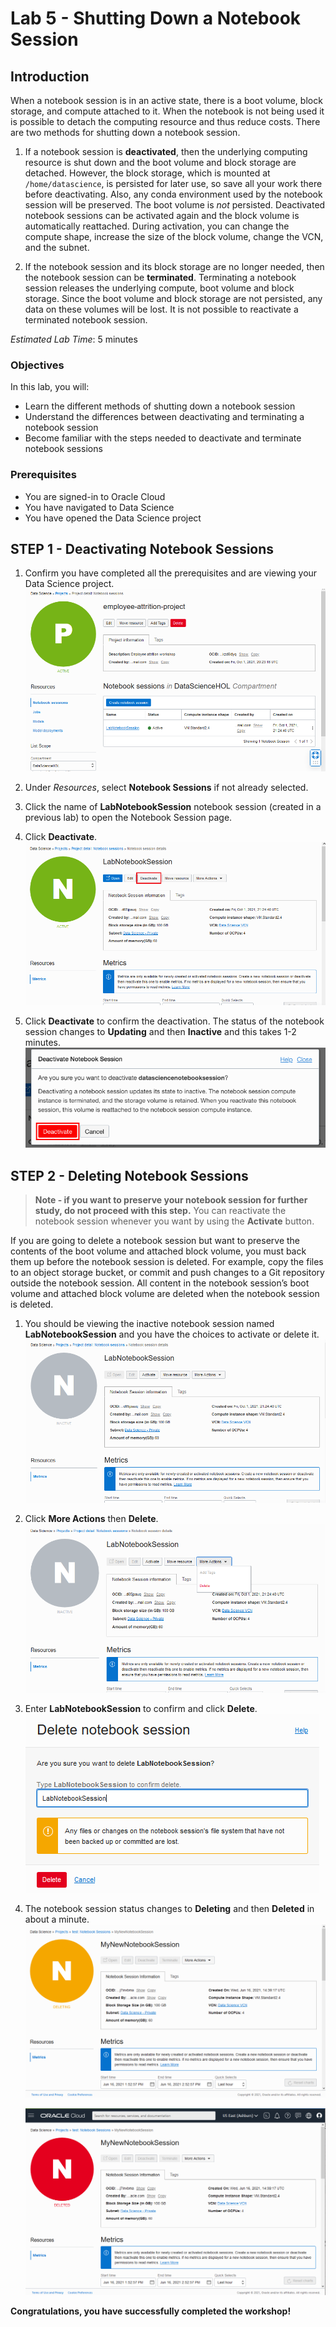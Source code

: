 # Lab 5 - Shutting Down a Notebook Session

## Introduction

When a notebook session is in an active state, there is a boot volume, block storage, and compute attached to it. When the notebook is not being used it is possible to detach the computing resource and thus reduce costs. There are two methods for shutting down a notebook session.

1. If a notebook session is **deactivated**, then the underlying computing resource is shut down and the boot volume and block storage are detached. However, the block storage, which is mounted at ``/home/datascience``, is persisted for later use, so save all your work there before deactivating. Also, any conda environment used by the notebook session will be preserved. The boot volume is *not* persisted. Deactivated notebook sessions can be activated again and the block volume is automatically reattached. During activation, you can change the compute shape, increase the size of the block volume, change the VCN, and the subnet.

1. If the notebook session and its block storage are no longer needed, then the notebook session can be **terminated**. Terminating a notebook session releases the underlying compute, boot volume and block storage. Since the boot volume and block storage are not persisted, any data on these volumes will be lost. It is not possible to reactivate a terminated notebook session.

*Estimated Lab Time*: 5 minutes

### Objectives
In this lab, you will:
* Learn the different methods of shutting down a notebook session
* Understand the differences between deactivating and terminating a notebook session
* Become familiar with the steps needed to deactivate and terminate notebook sessions

### Prerequisites
* You are signed-in to Oracle Cloud
* You have navigated to Data Science
* You have opened the Data Science project

## STEP 1 - Deactivating Notebook Sessions
1. Confirm you have completed all the prerequisites and are viewing your Data Science project.
    ![](images/ds-project.png)

1. Under *Resources*, select **Notebook Sessions** if not already selected.

1. Click the name of **LabNotebookSession** notebook session (created in a previous lab) to open the Notebook Session page.

1. Click **Deactivate**.
    ![](images/deactivate.png)

1. Click **Deactivate** to confirm the deactivation. The status of the notebook session changes to **Updating** and then **Inactive** and this takes 1-2 minutes.
    ![](images/deactivate2.png)

## STEP 2 - Deleting Notebook Sessions
> **Note - if you want to preserve your notebook session for further study, do not proceed with this step.** You can reactivate the notebook session whenever you want by using the **Activate** button.

If you are going to delete a notebook session but want to preserve the contents of the boot volume and attached block volume, you must back them up before the notebook session is deleted. For example, copy the files to an object storage bucket, or commit and push changes to a Git repository outside the notebook session. All content in the notebook session’s boot volume and attached block volume are deleted when the notebook session is deleted.

1. You should be viewing the inactive notebook session named **LabNotebookSession** and you have the choices to activate or delete it.
    ![](images/ns-inactive.png)

1. Click **More Actions** then **Delete**.
    ![](images/ns-delete.png)

1. Enter **LabNotebookSession** to confirm and click **Delete**.
    ![](images/ns-delete2.png)

1. The notebook session status changes to **Deleting** and then **Deleted** in about a minute.
    ![](images/deleting.png)

    ![](images/deleted.png)


**Congratulations, you have successfully completed the workshop!**
